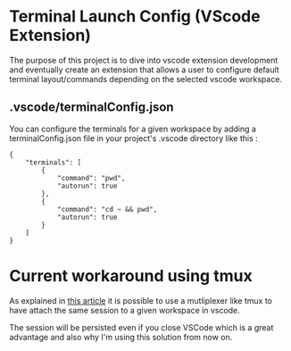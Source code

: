 # Terminal Launch Config (VScode Extension)

The purpose of this project is to dive into vscode extension development and eventually create an extension that allows a user to configure default terminal layout/commands depending on the selected vscode workspace.

## .vscode/terminalConfig.json

You can configure the terminals for a given workspace by adding a terminalConfig.json file in your project's .vscode directory like this :

```
{
    "terminals": [
        {
            "command": "pwd",
            "autorun": true
        },
        {
            "command": "cd ~ && pwd",
            "autorun": true
        }
    ]
}
```

# Current workaround using tmux

As explained in [this article](https://medium.com/@joaomoreno/persistent-terminal-sessions-in-vs-code-8fc469ed6b41) it is possible to use a mutliplexer like tmux to have attach the same session to a given workspace in vscode.

The session will be persisted even if you close VSCode which is a great advantage and also why I'm using this solution from now on.
